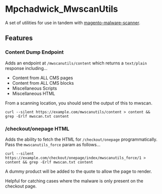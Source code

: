 # Mpchadwick_MwscanUtils

A set of utilities for use in tandem with [magento-malware-scanner](https://github.com/gwillem/magento-malware-scanner).

## Features

### Content Dump Endpoint

Adds an endpoint at `/mwscanutils/content` which returns a `text/plain` response including...

- Content from ALL CMS pages
- Content from ALL CMS blocks
- Miscellaneous Scripts
- Miscellaneous HTML

From a scanning location, you should send the output of this to mwscan.

```
curl --silent https://example.com/mwscanutils/content > content && grep -Erlf mwscan.txt content
```

### /checkout/onepage HTML

Adds the ability to fetch the HTML for `/checkout/onepage` programmatically. Pass the `mwscanutils_force` param as follows...

```
curl --silent https://example.com/checkout/onepage/index/mwscanutils_force/1 > content && grep -Erlf mwscan.txt content
```

A dummy product will be added to the quote to allow the page to render.

Helpful for catching cases where the malware is only present on the checkout page.
